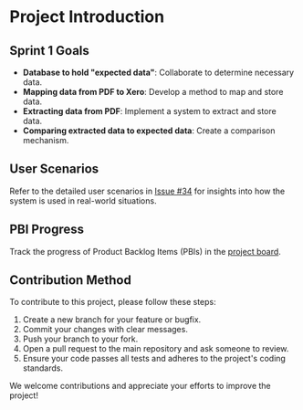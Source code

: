 # Project Introduction

## Sprint 1 Goals
- **Database to hold "expected data"**: Collaborate to determine necessary data.
- **Mapping data from PDF to Xero**: Develop a method to map and store data.
- **Extracting data from PDF**: Implement a system to extract and store data.
- **Comparing extracted data to expected data**: Create a comparison mechanism.

## User Scenarios
Refer to the detailed user scenarios in [Issue #34](https://github.com/SuruiLiu/EasyX/issues/34) for insights into how the system is used in real-world situations.

## PBI Progress
Track the progress of Product Backlog Items (PBIs) in the [project board](https://github.com/users/SuruiLiu/projects/2).

## Contribution Method
To contribute to this project, please follow these steps:
1. Create a new branch for your feature or bugfix.
2. Commit your changes with clear messages.
3. Push your branch to your fork.
4. Open a pull request to the main repository and ask someone to review.
5. Ensure your code passes all tests and adheres to the project's coding standards.

We welcome contributions and appreciate your efforts to improve the project!
